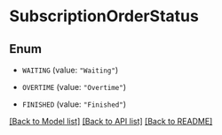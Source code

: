 # SubscriptionOrderStatus

## Enum


* `WAITING` (value: `"Waiting"`)

* `OVERTIME` (value: `"Overtime"`)

* `FINISHED` (value: `"Finished"`)


[[Back to Model list]](../README.md#documentation-for-models) [[Back to API list]](../README.md#documentation-for-api-endpoints) [[Back to README]](../README.md)


